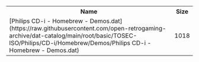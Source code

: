 <table>
<tr><th>Name</th><th>Size</th></tr>
<tr><td>[Philips CD-i - Homebrew - Demos.dat](https://raw.githubusercontent.com/open-retrogaming-archive/dat-catalog/main/root/basic/TOSEC-ISO/Philips/CD-i/Homebrew/Demos/Philips CD-i - Homebrew - Demos.dat)</td><td>1018</td></tr>
</table>

